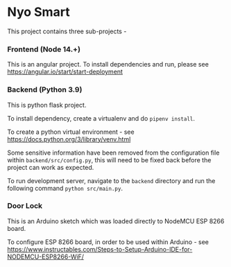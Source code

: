# Nyo Smart

This project contains three sub-projects - 

### Frontend (Node 14.+)

This is an angular project. To install dependencies and run, please see https://angular.io/start/start-deployment


### Backend (Python 3.9)

This is python flask project. 

To install dependency, create a virtualenv and do `pipenv install`. 

To create a python virtual environment - see https://docs.python.org/3/library/venv.html

Some sensitive information have been removed from the configuration file within `backend/src/config.py`, this will need to be fixed back before the project can work as expected.

To run development server, navigate to the `backend` directory and run the following command `python src/main.py`.


### Door Lock

This is an Arduino sketch which was loaded directly to NodeMCU ESP 8266 board.

To configure ESP 8266 board, in order to be used within Arduino - see https://www.instructables.com/Steps-to-Setup-Arduino-IDE-for-NODEMCU-ESP8266-WiF/




